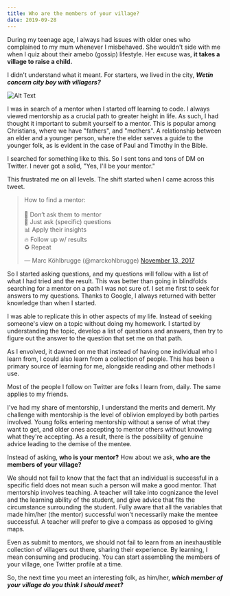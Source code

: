 ```yaml
---
title: Who are the members of your village?
date: 2019-09-28
---
```


During my teenage age, I always had issues with older ones who complained to my mum whenever I misbehaved. She wouldn't side with me when I quiz about their amebo (gossip) lifestyle. Her excuse was, **it takes a village to raise a child.**

I didn't understand what it meant. For starters, we lived in the city, ***Wetin concern city boy with villagers?***
  

![Alt Text](https://media.giphy.com/media/lkdH8FmImcGoylv3t3/giphy.gif)

  
I was in search of a mentor when I started off learning to code. I always viewed mentorship as a crucial path to greater height in life. As such, I had thought it important to submit yourself to a mentor. This is popular among Christians, where we have "fathers", and "mothers". A relationship between an elder and a younger person, where the elder serves a guide to the younger folk, as is evident in the case of Paul and Timothy in the Bible.

I searched for something like to this. So I sent tons and tons of DM on Twitter. I never got a solid, "Yes, I'll be your mentor."

This frustrated me on all levels. The shift started when I came across this tweet.

<blockquote class="twitter-tweet"><p lang="en" dir="ltr">How to find a mentor:<br><br>🚫 Don’t ask them to mentor<br>💬 Just ask (specific) questions<br>📊 Apply their insights<br>🔥 Follow up w/ results<br>♻️ Repeat</p>&mdash; Marc Köhlbrugge (@marckohlbrugge) <a href="https://twitter.com/marckohlbrugge/status/930120551439437824?ref_src=twsrc%5Etfw">November 13, 2017</a></blockquote> <script async src="https://platform.twitter.com/widgets.js" charset="utf-8"></script>

So I started asking questions, and my questions will follow with a list of what I had tried and the result. This was better than going in blindfolds searching for a mentor on a path I was not sure of. I set me first to seek for answers to my questions. Thanks to Google, I always returned with better knowledge than when I started.

I was able to replicate this in other aspects of my life. Instead of seeking someone's view on a topic without doing my homework. I started by understanding the topic, develop a list of questions and answers, then try to figure out the answer to the question that set me on that path.


As I envolved, it dawned on me that instead of having one individual who I learn from, I could also learn from a collection of people. This has been a primary source of learning for me, alongside reading and other methods I use.

Most of the people I follow on Twitter are folks I learn from, daily. The same applies to my friends.

I've had my share of mentorship, I understand the merits and demerit. My challenge with mentorship is the level of oblivion employed by both parties involved. Young folks entering mentorship without a sense of what they want to get, and older ones accepting to mentor others without knowing what they're accepting. As a result, there is the possibility of genuine advice leading to the demise of the mentee.

Instead of asking, **who is your mentor?** How about we ask, **who are the members of your village?**

We should not fail to know that the fact that an individual is successful in a specific field does not mean such a person will make a good mentor. That mentorship involves teaching. A teacher will take into cognizance the level and the learning ability of the student, and give advice that fits the circumstance surrounding the student. Fully aware that all the variables that made him/her (the mentor) successful won't necessarily make the mentee successful. A teacher will prefer to give a compass as opposed to giving maps.

Even as submit to mentors, we should not fail to learn from an inexhaustible collection of villagers out there, sharing their experience. By learning, I mean consuming and producing. You can start assembling the members of your village, one Twitter profile at a time.

So, the next time you meet an interesting folk, as him/her, ***which member of your village do you think I should meet?***